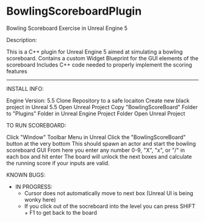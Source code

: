 # BowlingScoreboardPlugin
Bowling Scoreboard Exercise in Unreal Engine 5

Description:

This is a C++ plugin for Unreal Engine 5 aimed at simulating a bowling scoreboard.
Contains a custom Widget Blueprint for the GUI elements of the scoreboard
Includes C++ code needed to properly implement the scoring features

---------------------------------------------------------------------------------------------------

INSTALL INFO:

Engine Version: 5.5
Clone Repository to a safe locaiton
Create new black project in Unreal 5.5
Open Unreal Project
Copy "BowlingScoreBoard" Folder to "Plugins" Folder in Unreal Engine Project Folder
Open Unreal Project

TO RUN SCOREBOARD:

Click "Window" Toolbar Menu in Unreal
Click the "BowlingScoreBoard" button at the very bottom
This should spawn an actor and start the bowling scoreboard GUI
From here you enter any number 0-9, "X", "x", or "/" in each box and hit enter
The board will unlock the next boxes and calculate the running score if your 
inputs are valid.

KNOWN BUGS:
- IN PROGRESS:
  - Cursor does not automatically move to next box (Unreal UI is being wonky here)
  - If you click out of the socreboard into the level you can press SHIFT + F1 to get back to the board
